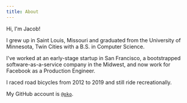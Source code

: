 ```yaml
---
title: About
---
```


Hi, I'm Jacob!

I grew up in Saint Louis, Missouri and graduated from the University of Minnesota, Twin Cities with a B.S. in Computer Science.

I've worked at an early-stage startup in San Francisco, a bootstrapped software-as-a-service company in the Midwest, and now work for Facebook as a Production Engineer.

I raced road bicycles from 2012 to 2019 and still ride recreationally.

My GitHub account is [`@oko`](https://github.com/oko).
